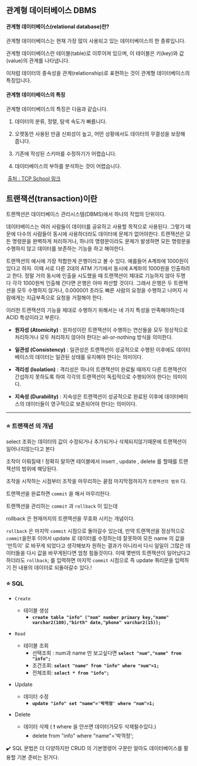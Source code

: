## 관계형 데이터베이스 DBMS



#### 관계형 데이터베이스(relational database)란?

관계형 데이터베이스는 현재 가장 많이 사용되고 있는 데이터베이스의 한 종류입니다.

관계형 데이터베이스란 테이블(table)로 이루어져 있으며, 이 테이블은 키(key)와 값(value)의 관계를 나타냅니다.

이처럼 데이터의 종속성을 관계(relationship)로 표현하는 것이 관계형 데이터베이스의 특징입니다.



#### 관계형 데이터베이스의 특징

관계형 데이터베이스의 특징은 다음과 같습니다.

 

1. 데이터의 분류, 정렬, 탐색 속도가 빠릅니다.

2. 오랫동안 사용된 만큼 신뢰성이 높고, 어떤 상황에서도 데이터의 무결성을 보장해 줍니다.

3. 기존에 작성된 스키마를 수정하기가 어렵습니다.

4. 데이터베이스의 부하를 분석하는 것이 어렵습니다.

​     [출처 :  TCP School 링크](https://www.tcpschool.com/mysql/mysql_intro_relationalDB)







## 트랜잭션(transaction)이란

 트랜잭션은 데이터베이스 관리시스템(DBMS)에서 하나의 작업의 단위이다.

데이터베이스는 여러 사람들이 데이터를 공유하고 사용할 목적으로 사용된다. 그렇기 때문에 다수의 사람들이 동시에 사용하더라도 데이터에 문제가 없어야한다. 트랜잭션은 모든 명령문을 완벽하게 처리하거나, 하나의 명령문이라도 문제가 발생하면 모든 명령문을 수행하지 않고 데이터를 보존하는 기능을 하고 해야한다.

트랜잭션의 예시에 가장 적합한게 은행이라고 볼 수 있다. 예를들어 A계좌에 1000원이 있다고 하자. 이때 서로 다른 2대의 ATM 기기에서 동시에 A계좌의 1000원을 인출하려고 한다. 정말 거의 동시에 인출을 시도했을 때 트랜잭션이 제대로 기능하지 않아 두명 다 각각 1000원씩 인출해 간다면 은행은 아마 파산할 것이다. 그래서 은행은 두 트랜잭션을 모두 수행하지 않거나, 0.000001 초라도 빠른 사람의 요청을 수행하고 나머지 사람에게는 지급부족으로 요청을 거절해야 한다.

이러한 트랜잭션의 기능을 제대로 수행하기 위해서는 네 가지 특성을 만족해야하는데 ACID 특성이라고 부른다.

 

- **원자성 (Atomicity)** : 원자성이란 트랜잭션이 수행하는 연산들을 모두 정상적으로 처리하거나 모두 처리하지 않아야 한다는 all-or-nothing 방식을 의미한다. 

  

- **일관성 (Consistency)** : 일관성은 트랜잭션이 성공적으로 수행된 이후에도 데이터베이스의 데이터는 일관된 상태를 유지해야 한다는 의미이다.

  

- **격리성 (Isolation)** : 격리성은 하나의 트랜잭션이 완료될 때까지 다른 트랜잭션이 간섭하지 못하도록 하여 각각의 트랜잭션이 독립적으로 수행되어야 한다는 의미이다.

  

- **지속성 (Durability)** : 지속성은 트랜잭션이 성공적으로 완료된 이후에 데이터베이스의 데이터들이 영구적으로 보존되어야 한다는 의미이다. 

***

### :star: 트랜잭션 의 개념

select 조회는 데이터의 값이 수정되거나 추가되거나 삭제되지않기때문에 트랜잭션이 일어나지않는다고 본다

조작이 이뤄질때 ! 정확히 말하면 테이블에서  insert , update , delete 를 할때를 트랜잭션의 범위에 해당된다.

조작을 시작하는 시점부터 조작을 마무리하는 끝점 마지막점까지가 `트랜잭션의 범위` 다.

트랜잭션을 완료하면 `commit` 을 해서 마무리한다.

트랜잭션을 관리하는 `commit` 과 `rollback` 이 있는데

rollback 은 현재까지의 트랜잭션을 무효화 시키는 개념이다.

`rollback` 은 마지막 `commit` 시점으로 돌아갈수 있는데, 만약 트랜잭션을 정상적으로 `commit`을한후 이어서 update 로 데이터를 수정하는데 잘못하여 모든 name 의 값을 '만득이' 로 바꾸게 되었다고 생각해보자 원하는 결과가 아니라서 다시 일일이 그많은 데이터들을 다시 값을 바꾸게된다면 엄청 힘들것이다. 이때 몇번의 트랜잭션이 일어났다고 하더라도 `rollback`; 를 입력하면 마지막 `commit` 시점으로 즉 update 쿼리문을 입력하기 전 내용의 데이터로 되돌아갈수 있다.!





### :star: SQL 

* `Create` 
  * 테이블 생성
    * **`create table "info" ("num" number primary key,"name" varchar2(100),"birth" date,"phone" varchar2(15));`**

* `Read`
  * 테이블 조회
    * 선택조회 : num과 name 만 보고싶다면 **`select "num","name" from "info";`**
    * 조건조회: **`select "name" from "info" where "num"=1;`** 
    * 전체조회: **`select * from "info";`**

* Update
  * 데이터 수정
    * **`update "info" set "name"='박꺽정' where "num"=1;`**

* Delete
  * 데이터 삭제 ( :heavy_exclamation_mark: where 을 안쓰면 데이터가모두 삭제될수있다.)
    * delete from "info" where "name"='박꺽정';



:heavy_check_mark: SQL 문법은 더 다양하지만  CRUD 의 기본명령어 구문만 알아도 데이터베이스를 활용할 기본 준비는 된거다. 
